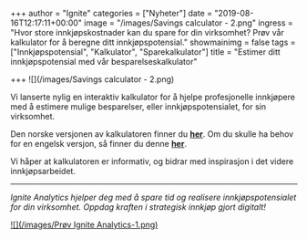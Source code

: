 +++
author = "Ignite"
categories = ["Nyheter"]
date = "2019-08-16T12:17:11+00:00"
image = "/images/Savings calculator - 2.png"
ingress = "Hvor store innkjøpskostnader kan du spare for din virksomhet? Prøv vår kalkulator for å beregne ditt innkjøpspotensial."
showmainimg = false
tags = ["Innkjøpspotensial", "Kalkulator", "Sparekalkulator"]
title = "Estimer ditt innkjøpspotensial med vår besparelseskalkulator"

+++
![](/images/Savings calculator - 2.png)

Vi lanserte nylig en interaktiv kalkulator for å hjelpe profesjonelle innkjøpere med å estimere mulige besparelser, eller innkjøpspotensialet, for sin virksomhet.

Den norske versjonen av kalkulatoren finner du [**her**](https://www.ignite.no/innkjopspotensial/). Om du skulle ha behov for en engelsk versjon, så finner du denne [**her**](https://www.ignite.no/en/innkjopspotensial/).

Vi håper at kalkulatoren er informativ, og bidrar med inspirasjon i det videre innkjøpsarbeidet.

***

_Ignite Analytics hjelper deg med å spare tid og realisere innkjøpspotensialet for din virksomhet. Oppdag kraften i strategisk innkjøp gjort digitalt!_

[![](/images/Prøv Ignite Analytics-1.png)](https://www.ignite.no/ignite-analytics/demo/ "Prøv Ignite Analytics")